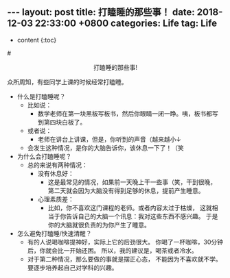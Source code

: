 ﻿﻿---
layout: post
title: 打瞌睡的那些事！
date:   2018-12-03 22:33:00 +0800
categories: Life
tag: Life
---

* content
{:toc}


#<p align="center">打瞌睡的那些事!</p>
众所周知，有些同学上课的时候经常打瞌睡。

* 什么是打瞌睡呢？
    * 比如说：
        * 数学老师在第一块黑板写板书，然后你眼睛一闭一睁。咦，板书都写到第四块白板了。
    * 或者说：
        * 老师在讲台上讲课，但是，你听到的声音（越来越小↓
    * 会发生这种情况，是你的大脑告诉你，该休息一下了！（笑
* 为什么会打瞌睡呢？
    * 总的来说有两种情况：
        * 没有休息好：
            * 这是最常见的情况，如果前一天晚上干一些事（笑，干到很晚，
              第二天就会因为大脑没有得到足够的休息，提前产生睡意。
        * 心理素质差：
            * 比如，你不喜欢这门课程的老师。或者内容太过于枯燥，
              这就相当于你告诉自己的大脑一个讯息：我对这些东西不感兴趣。
              于是你的大脑就很负责的为你产生了睡意。
* 怎么避免打瞌睡/快速清醒？
    * 有的人说喝咖啡提神好，实际上它的后劲很大。
      你喝了一杯咖啡，30分钟后，你就会比一开始还困。
      所以，我的建议是，喝茶或者冷水。
    * 对于第二种情况，那么要做的事就是摆正心态，
      不能因为不喜欢就不学。要逐步培养起自己对学科的兴趣。